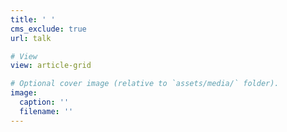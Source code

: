 ```yaml
---
title: ' '
cms_exclude: true
url: talk

# View
view: article-grid

# Optional cover image (relative to `assets/media/` folder).
image:
  caption: ''
  filename: ''
---
```

